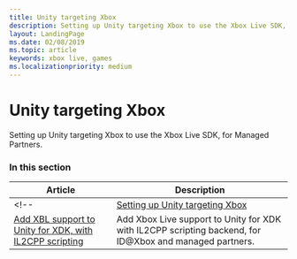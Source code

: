 ```yaml
---
title: Unity targeting Xbox
description: Setting up Unity targeting Xbox to use the Xbox Live SDK, for Managed Partners.
layout: LandingPage
ms.date: 02/08/2019
ms.topic: article
keywords: xbox live, games
ms.localizationpriority: medium
---
```


# Unity targeting Xbox

Setting up Unity targeting Xbox to use the Xbox Live SDK, for Managed Partners.


### In this section

| Article | Description |
|---------|-------------|
<!-- | [Setting up Unity targeting Xbox](unity-xbox-mp.md) | Setting up Unity targeting Xbox to use the Xbox Live SDK, for Managed Partners. | -->
| [Add XBL support to Unity for XDK, with IL2CPP scripting](../../../../get-started-with-partner/partner-unity-xdk-il2cpp.md) | Add Xbox Live support to Unity for XDK with IL2CPP scripting backend, for ID@Xbox and managed partners. |
